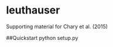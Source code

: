 # leuthauser

Supporting material for Chary et al. (2015)


##Quickstart
     python setup.py
     
